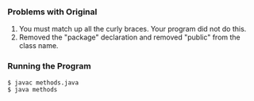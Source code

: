 ### Problems with Original ###

1. You must match up all the curly braces. Your program did not do this.
2. Removed the "package" declaration and removed "public" from the class name.

### Running the Program

  ```
  $ javac methods.java
  $ java methods
  ```
